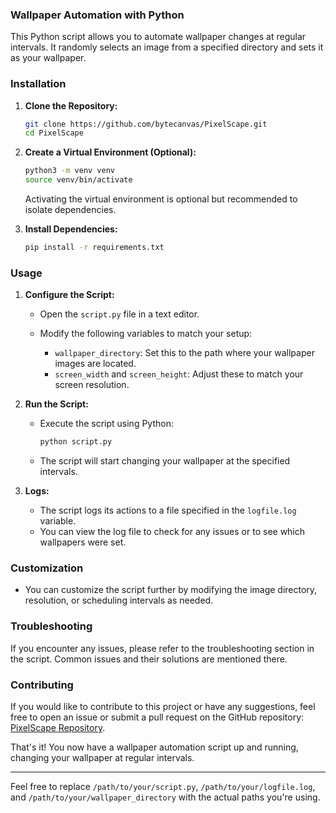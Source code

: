 
### Wallpaper Automation with Python

This Python script allows you to automate wallpaper changes at regular intervals. It randomly selects an image from a specified directory and sets it as your wallpaper.

### Installation

1. **Clone the Repository:**

   ```bash
   git clone https://github.com/bytecanvas/PixelScape.git
   cd PixelScape
   ```

2. **Create a Virtual Environment (Optional):**

   ```bash
   python3 -m venv venv
   source venv/bin/activate
   ```

   Activating the virtual environment is optional but recommended to isolate dependencies.

3. **Install Dependencies:**

   ```bash
   pip install -r requirements.txt
   ```

### Usage

1. **Configure the Script:**

   - Open the `script.py` file in a text editor.
   - Modify the following variables to match your setup:

     - `wallpaper_directory`: Set this to the path where your wallpaper images are located.
     - `screen_width` and `screen_height`: Adjust these to match your screen resolution.

2. **Run the Script:**

   - Execute the script using Python:

     ```bash
     python script.py
     ```

   - The script will start changing your wallpaper at the specified intervals.

3. **Logs:**

   - The script logs its actions to a file specified in the `logfile.log` variable.
   - You can view the log file to check for any issues or to see which wallpapers were set.

### Customization

- You can customize the script further by modifying the image directory, resolution, or scheduling intervals as needed.

### Troubleshooting

If you encounter any issues, please refer to the troubleshooting section in the script. Common issues and their solutions are mentioned there.

### Contributing

If you would like to contribute to this project or have any suggestions, feel free to open an issue or submit a pull request on the GitHub repository: [PixelScape Repository](https://github.com/bytecanvas/PixelScape).

That's it! You now have a wallpaper automation script up and running, changing your wallpaper at regular intervals.

* * *

Feel free to replace `/path/to/your/script.py`, `/path/to/your/logfile.log`, and `/path/to/your/wallpaper_directory` with the actual paths you're using.
